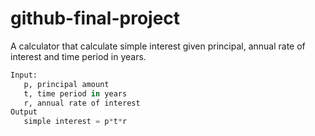 # github-final-project
A calculator that calculate simple interest given principal, annual rate of interest and time period in years.
```python
Input:
   p, principal amount
   t, time period in years
   r, annual rate of interest
Output
   simple interest = p*t*r
```
